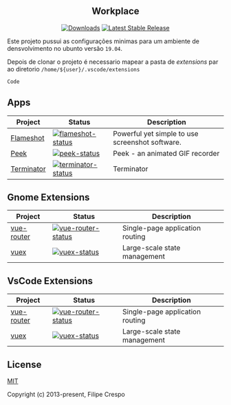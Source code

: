 <h2 align="center">Workplace</h2>

<p align="center">
    <a href="https://npmcharts.com/compare/vue?minimal=true"><img src="https://img.shields.io/npm/dm/vue.svg" alt="Downloads"></a>
    <a href="https://github.com/lupoDharkael/flameshot/releases">
        <img src="https://img.shields.io/github/release/lupoDharkael/flameshot.svg?style=flat-square" alt="Latest Stable Release" />
    </a>
</p>

Este projeto pussui as configurações minimas para um ambiente de densvolvimento no ubunto versão `19.04`.

Depois de clonar o projeto é necessario  mapear a pasta de *extensions* par ao diretorio `/home/${user}/.vscode/extensions`

```
Code 
```



## Apps

| Project | Status | Description |
|---------|--------|-------------|
| [Flameshot]          | [![flameshot-status]][flameshot] | Powerful yet simple to use screenshot software. |
| [Peek]                | [![peek-status]][peek] | Peek - an animated GIF recorder |
| [Terminator]                | [![terminator-status]][terminator] | Terminator |

[flameshot]: https://github.com/lupoDharkael/flameshot
[flameshot-status]: https://img.shields.io/github/release/lupoDharkael/flameshot.svg

[peek]: https://github.com/phw/peek
[peek-status]: https://img.shields.io/github/release/phw/peek.svg

[terminator]: https://gnometerminator.blogspot.com/p/introduction.html
[terminator-status]: https://img.shields.io/badge/release-v1.91-blue

## Gnome Extensions

| Project | Status | Description |
|---------|--------|-------------|
| [vue-router]          | [![vue-router-status]][vue-router-package] | Single-page application routing |
| [vuex]                | [![vuex-status]][vuex-package] | Large-scale state management |


[vue-router]: https://github.com/vuejs/vue-router
[vuex]: https://github.com/vuejs/vuex

[vue-router-status]: https://img.shields.io/npm/v/vue-router.svg
[vuex-status]: https://img.shields.io/npm/v/vuex.svg

[vue-router-package]: https://npmjs.com/package/vue-router
[vuex-package]: https://npmjs.com/package/vuex


## VsCode Extensions

| Project | Status | Description |
|---------|--------|-------------|
| [vue-router]          | [![vue-router-status]][vue-router-package] | Single-page application routing |
| [vuex]                | [![vuex-status]][vuex-package] | Large-scale state management |


[vue-router]: https://github.com/vuejs/vue-router
[vuex]: https://github.com/vuejs/vuex

[vue-router-status]: https://img.shields.io/npm/v/vue-router.svg
[vuex-status]: https://img.shields.io/npm/v/vuex.svg

[vue-router-package]: https://npmjs.com/package/vue-router
[vuex-package]: https://npmjs.com/package/vuex




## License

[MIT](http://opensource.org/licenses/MIT)

Copyright (c) 2013-present, Filipe Crespo